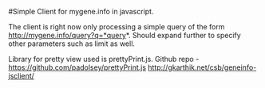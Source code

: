 #Simple Client for mygene.info in javascript.

The client is right now only processing a simple query of the form http://mygene.info/query?q=*query*.
Should expand further to specify other parameters such as limit as well.

Library for pretty view used is prettyPrint.js. 
Github repo - <https://github.com/padolsey/prettyPrint.js>
<http://gkarthik.net/csb/geneinfo-jsclient/>
